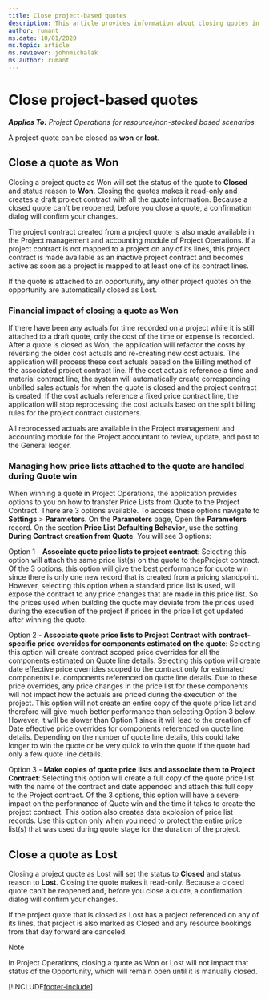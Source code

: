 ```yaml
---
title: Close project-based quotes
description: This article provides information about closing quotes in Project Operations.
author: rumant
ms.date: 10/01/2020
ms.topic: article
ms.reviewer: johnmichalak
ms.author: rumant
---
```


# Close project-based quotes

_**Applies To:** Project Operations for resource/non-stocked based scenarios_

A project quote can be closed as **won** or **lost**. 

## Close a quote as Won

Closing a project quote as Won will set the status of the quote to **Closed** and status reason to **Won**. Closing the quotes makes it read-only and creates a draft project contract with all the quote information. Because a closed quote can't be reopened, before you close a quote, a confirmation dialog will confirm your changes.

The project contract created from a project quote is also made available in the Project management and accounting module of Project Operations. If a project contract is not mapped to a project on any of its lines, this project contract is made available as an inactive project contract and becomes active as soon as a project is mapped to at least one of its contract lines.

If the quote is attached to an opportunity, any other project quotes on the opportunity are automatically closed as Lost.

### Financial impact of closing a quote as Won

If there have been any actuals for time recorded on a project while it is still attached to a draft quote, only the cost of the time or expense is recorded. After a quote is closed as Won, the application will refactor the costs by reversing the older cost actuals and re-creating new cost actuals. The application will process these cost actuals based on the Billing method of the associated project contract line. If the cost actuals reference a time and material contract line, the system will automatically create corresponding unbilled sales actuals for when the quote is closed and the project contract is created. If the cost actuals reference a fixed price contract line, the application will stop reprocessing the cost actuals based on the split billing rules for the project contract customers.

All reprocessed actuals are available in the Project management and accounting module for the Project accountant to review, update, and post to the General ledger. 

### Managing how price lists attached to the quote are handled during Quote win

When winning a quote in Project Operations, the application provides options to you on how to transfer Price Lists from Quote to the Project Contract. There are 3 options available. To access these options navigate to **Settings** \> **Parameters**. On the **Parameters** page, Open the **Parameters** record. On the section **Price List Defaulting Behavior**, use the setting **During Contract creation from Quote**. You will see 3 options:

Option 1 - **Associate quote price lists to project contract**: 
Selecting this option will attach the same price list(s) on the quote to thepProject contract. Of the 3 options, this option will give the best performance for quote win since there is only one new record that is created from a pricing standpoint. However, selecting this option when a standard price list is used, will expose the contract to any price changes that are made in this price list. So the prices used when building the quote may deviate from the prices used during the execution of the project if prices in the price list got updated after winning the quote. 

Option 2 - **Associate quote price lists to Project Contract with contract-specific price overrides for components estimated on the quote**: 
Selecting this option will create contract scoped price overrides for all the components estimated on Quote line details. Selecting this option will create date effective price overrides scoped to the contract only for estimated components i.e. components referenced on quote line details. Due to these price overrides, any price changes in the price list for these components  will not impact how the actuals are priced during the execution of the project. This option will not create an entire copy of the quote price list and therefore will give much better performance than selecting Option 3 below. However, it will be slower than Option 1 since it will lead to the creation of Date effective price overrides for components referenced on quote line details. Depending on the number of quote line details, this could take longer to win the quote or be very quick to win the quote if the quote had only a few quote line details.

Option 3 - **Make copies of quote price lists and associate them to Project Contract**: 
Selecting this option will create a full copy of the quote price list with the name of the contract and date appended and attach this full copy to the Project contract. Of the 3 options, this option will have a severe impact on the performance of Quote win and the time it takes to create the project contract. This option also creates data explosion of price list records. Use this option only when you need to protect the entire price list(s) that was used during quote stage for the duration of the project. 

## Close a quote as Lost

Closing a project quote as Lost will set the status to **Closed** and status reason to **Lost**. Closing the quote makes it read-only. Because a closed quote can't be reopened and, before you close a quote, a confirmation dialog will confirm your changes.

If the project quote that is closed as Lost has a project referenced on any of its lines, that project is also marked as Closed and any resource bookings from that day forward are canceled.

> [!NOTE]
> In Project Operations, closing a quote as Won or Lost will not impact that status of the Opportunity, which will remain open until it is manually closed.


[!INCLUDE[footer-include](../includes/footer-banner.md)]
